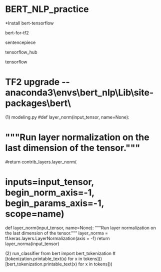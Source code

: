 # BERT_NLP_practice

*Install
bert-tensorflow

bert-for-tf2

sentencepiece

tensorflow_hub

tensorflow



# TF2 upgrade -- anaconda3\envs\bert_nlp\Lib\site-packages\bert\

(1) modeling.py
#def layer_norm(input_tensor, name=None):
#  """Run layer normalization on the last dimension of the tensor."""
  #return contrib_layers.layer_norm(
  #    inputs=input_tensor, begin_norm_axis=-1, begin_params_axis=-1, scope=name)
 
def layer_norm(input_tensor, name=None):
  """Run layer normalization on the last dimension of the tensor."""
  layer_norma = tf.keras.layers.LayerNormalization(axis = -1)
  return layer_norma(input_tensor)
  
(2) run_classifier
    from bert import bert_tokenization
   #[tokenization.printable_text(x) for x in tokens]))
   [bert_tokenization.printable_text(x) for x in tokens]))
